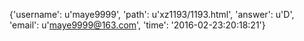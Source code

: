 {'username': u'maye9999', 'path': u'xz1193/1193.html', 'answer': u'D', 'email': u'maye9999@163.com', 'time': '2016-02-23:20:18:21'}